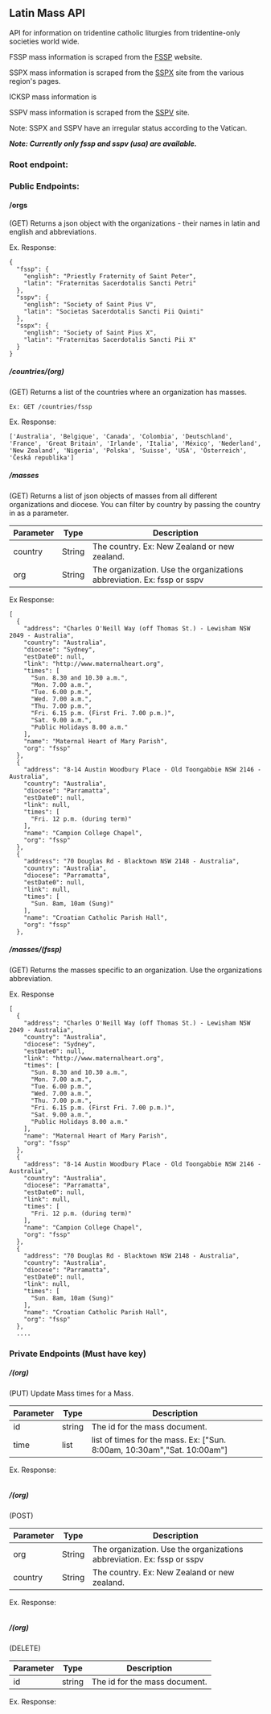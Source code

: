 ## Latin Mass API

API for information on tridentine catholic liturgies from tridentine-only societies world wide.

FSSP mass information is scraped from the [FSSP](https://www.fssp.org/en/find-us/where-are-we/) website.

SSPX mass information is scraped from the [SSPX](https://sspx.org/en) site from the various region's pages.

ICKSP mass information is

SSPV mass information is scraped from the [SSPV](https://congregationofstpiusv.com/locations/) site.

Note: SSPX and SSPV have an irregular status according to the Vatican.

***Note: Currently only fssp and sspv (usa) are available.***


### Root endpoint:


### Public Endpoints:

#### /orgs

(GET) Returns a json object with the organizations - their names in latin and english and abbreviations.

Ex. Response:

```
{
  "fssp": {
    "english": "Priestly Fraternity of Saint Peter",
    "latin": "Fraternitas Sacerdotalis Sancti Petri"
  },
  "sspv": {
    "english": "Society of Saint Pius V",
    "latin": "Societas Sacerdotalis Sancti Pii Quinti"
  },
  "sspx": {
    "english": "Society of Saint Pius X",
    "latin": "Fraternitas Sacerdotalis Sancti Pii X"
  }
}

```

##### /countries/(org)

(GET) Returns a list of the countries where an organization has masses.

```
Ex: GET /countries/fssp
```

Ex. Response:

```
['Australia', 'Belgique', 'Canada', 'Colombia', 'Deutschland', 'France', 'Great Britain', 'Irlande', 'Italia', 'México', 'Nederland', 'New Zealand', 'Nigeria', 'Polska', 'Suisse', 'USA', 'Österreich', 'Česká republika']
```

##### /masses

(GET) Returns a list of json objects of masses from all different organizations and diocese. You can filter by country by passing the country in as a parameter.

Parameter | Type | Description
------|-------|-----
country | String | The country. Ex: New Zealand or new zealand.
org | String | The organization. Use the organizations abbreviation. Ex: fssp or sspv


Ex Response:

```
[
  {
    "address": "Charles O'Neill Way (off Thomas St.) - Lewisham NSW 2049 - Australia", 
    "country": "Australia", 
    "diocese": "Sydney", 
    "estDate0": null, 
    "link": "http://www.maternalheart.org", 
    "times": [
      "Sun. 8.30 and 10.30 a.m.", 
      "Mon. 7.00 a.m.", 
      "Tue. 6.00 p.m.", 
      "Wed. 7.00 a.m.", 
      "Thu. 7.00 p.m.", 
      "Fri. 6.15 p.m. (First Fri. 7.00 p.m.)", 
      "Sat. 9.00 a.m.", 
      "Public Holidays 8.00 a.m."
    ], 
    "name": "Maternal Heart of Mary Parish", 
    "org": "fssp"
  }, 
  {
    "address": "8-14 Austin Woodbury Place - Old Toongabbie NSW 2146 - Australia", 
    "country": "Australia", 
    "diocese": "Parramatta", 
    "estDate0": null, 
    "link": null, 
    "times": [
      "Fri. 12 p.m. (during term)"
    ], 
    "name": "Campion College Chapel", 
    "org": "fssp"
  }, 
  {
    "address": "70 Douglas Rd - Blacktown NSW 2148 - Australia", 
    "country": "Australia", 
    "diocese": "Parramatta", 
    "estDate0": null, 
    "link": null, 
    "times": [
      "Sun. 8am, 10am (Sung)"
    ], 
    "name": "Croatian Catholic Parish Hall", 
    "org": "fssp"
  },

```
#####  /masses/(fssp)

(GET) Returns the masses specific to an organization. Use the organizations abbreviation. 

Ex. Response

```
[
  {
    "address": "Charles O'Neill Way (off Thomas St.) - Lewisham NSW 2049 - Australia", 
    "country": "Australia", 
    "diocese": "Sydney", 
    "estDate0": null, 
    "link": "http://www.maternalheart.org", 
    "times": [
      "Sun. 8.30 and 10.30 a.m.", 
      "Mon. 7.00 a.m.", 
      "Tue. 6.00 p.m.", 
      "Wed. 7.00 a.m.", 
      "Thu. 7.00 p.m.", 
      "Fri. 6.15 p.m. (First Fri. 7.00 p.m.)", 
      "Sat. 9.00 a.m.", 
      "Public Holidays 8.00 a.m."
    ], 
    "name": "Maternal Heart of Mary Parish", 
    "org": "fssp"
  }, 
  {
    "address": "8-14 Austin Woodbury Place - Old Toongabbie NSW 2146 - Australia", 
    "country": "Australia", 
    "diocese": "Parramatta", 
    "estDate0": null, 
    "link": null, 
    "times": [
      "Fri. 12 p.m. (during term)"
    ], 
    "name": "Campion College Chapel", 
    "org": "fssp"
  }, 
  {
    "address": "70 Douglas Rd - Blacktown NSW 2148 - Australia", 
    "country": "Australia", 
    "diocese": "Parramatta", 
    "estDate0": null, 
    "link": null, 
    "times": [
      "Sun. 8am, 10am (Sung)"
    ], 
    "name": "Croatian Catholic Parish Hall", 
    "org": "fssp"
  },
  ....
```

### Private Endpoints (Must have key)

##### /(org)

(PUT) Update Mass times for a Mass.

Parameter | Type | Description
------|-------|-----
id | string | The id for the mass document.
time | list | list of times for the mass. Ex: ["Sun. 8:00am, 10:30am","Sat. 10:00am"]


Ex. Response:
```

```

##### /(org)

(POST)

Parameter | Type | Description
------|-------|-----
org | String | The organization. Use the organizations abbreviation. Ex: fssp or sspv
country | String | The country. Ex: New Zealand or new zealand.


Ex. Response:
```

```

##### /(org)

(DELETE) 

Parameter | Type | Description
------|-------|-----
id | string | The id for the mass document.


Ex. Response:
```

```
